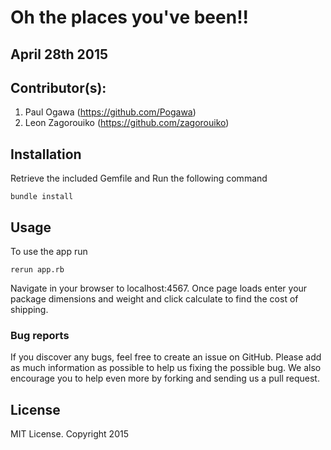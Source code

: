 # Oh the places  you've been!!

## April 28th 2015

## Contributor(s):
1. Paul Ogawa (https://github.com/Pogawa)
2. Leon Zagorouiko
(https://github.com/zagorouiko)



## Installation


Retrieve the included Gemfile and Run the following command
```
bundle install
```

## Usage

To use the app run
```
rerun app.rb
```
Navigate in your browser to localhost:4567. Once page loads enter your package dimensions and weight and  click calculate to find the cost of shipping.

### Bug reports

If you discover any bugs, feel free to create an issue on GitHub. Please add as much information as
possible to help us fixing the possible bug. We also encourage you to help even more by forking and
sending us a pull request.



## License

MIT License. Copyright 2015
